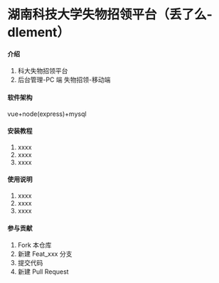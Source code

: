 # 湖南科技大学失物招领平台（丢了么-dlement）

#### 介绍

1.  科大失物招领平台
2.  后台管理-PC 端
    失物招领-移动端

#### 软件架构

vue+node(express)+mysql

#### 安装教程

1.  xxxx
2.  xxxx
3.  xxxx

#### 使用说明

1.  xxxx
2.  xxxx
3.  xxxx

#### 参与贡献

1.  Fork 本仓库
2.  新建 Feat_xxx 分支
3.  提交代码
4.  新建 Pull Request
